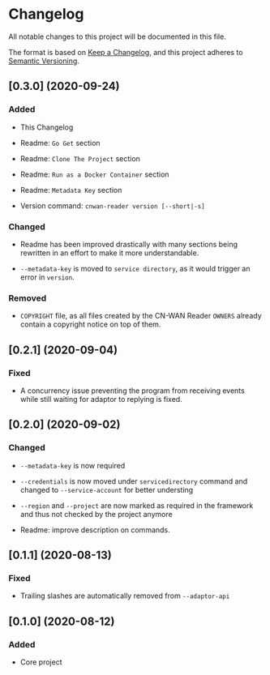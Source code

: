 # Changelog

All notable changes to this project will be documented in this file.

The format is based on [Keep a Changelog](https://keepachangelog.com/en/1.0.0/),
and this project adheres to [Semantic Versioning](https://semver.org/spec/v2.0.0.html).

## [0.3.0] (2020-09-24)

### Added

- This Changelog

- Readme: `Go Get` section

- Readme: `Clone The Project` section

- Readme: `Run as a Docker Container` section

- Readme: `Metadata Key` section

- Version command: `cnwan-reader version [--short|-s]`

### Changed

- Readme has been improved drastically with many sections being rewritten
in an effort to make it more understandable.

- `--metadata-key` is moved to `service directory`, as it would trigger an
error in `version`.

### Removed

- `COPYRIGHT` file, as all files created by the CN-WAN Reader `OWNERS` already
contain a copyright notice on top of them.

## [0.2.1] (2020-09-04)

### Fixed

- A concurrency issue preventing the program from receiving events while still
waiting for adaptor to replying is fixed.

## [0.2.0] (2020-09-02)

### Changed

- `--metadata-key` is now required

- `--credentials` is now moved under `servicedirectory` command and changed to
`--service-account` for better understing

- `--region` and `--project` are now marked as required in the framework and
thus not checked by the project anymore

- Readme: improve description on commands.

## [0.1.1] (2020-08-13)

### Fixed

- Trailing slashes are automatically removed from `--adaptor-api`

## [0.1.0] (2020-08-12)

### Added

- Core project
